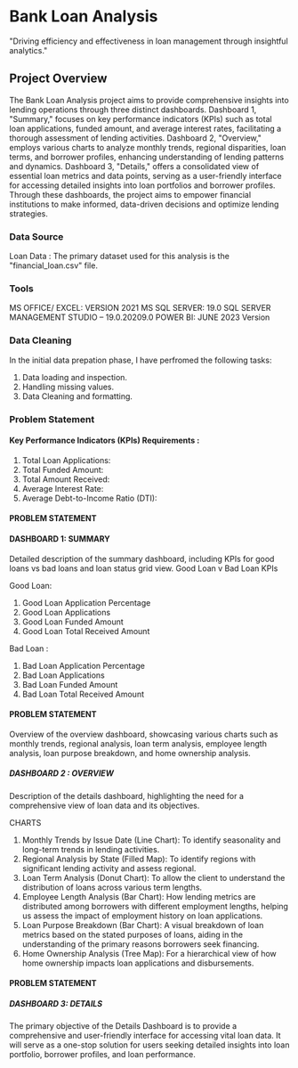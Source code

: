 # Bank Loan Analysis

"Driving efficiency and effectiveness in loan management through insightful analytics."

## Project Overview
The Bank Loan Analysis project aims to provide comprehensive insights into lending operations through three distinct dashboards. Dashboard 1, "Summary," focuses on key performance indicators (KPIs) such as total loan applications, funded amount, and average interest rates, facilitating a thorough assessment of lending activities. Dashboard 2, "Overview," employs various charts to analyze monthly trends, regional disparities, loan terms, and borrower profiles, enhancing understanding of lending patterns and dynamics. Dashboard 3, "Details," offers a consolidated view of essential loan metrics and data points, serving as a user-friendly interface for accessing detailed insights into loan portfolios and borrower profiles. Through these dashboards, the project aims to empower financial institutions to make informed, data-driven decisions and optimize lending strategies.

### Data Source

Loan Data : The primary dataset used for this analysis is the "financial_loan.csv" file.

### Tools 

MS OFFICE/ EXCEL: VERSION 2021
MS SQL SERVER: 19.0
SQL SERVER MANAGEMENT STUDIO – 19.0.20209.0
POWER BI: JUNE 2023 Version 

### Data Cleaning

 In the initial data prepation phase, I have perfromed the following tasks:
 1. Data loading and inspection.
 2. Handling missing values.
 3. Data Cleaning and formatting.

### Problem Statement 

#### Key Performance Indicators (KPIs) Requirements :

1. Total Loan Applications:
2. Total Funded Amount: 
3. Total Amount Received:
4. Average Interest Rate:
5. Average Debt-to-Income Ratio (DTI): 

#### PROBLEM STATEMENT

#### DASHBOARD 1: SUMMARY
Detailed description of the summary dashboard, including KPIs for good loans vs bad loans and loan status grid view. Good Loan v Bad Loan KPIs

Good Loan:
1. Good Loan Application Percentage
2. Good Loan Applications
3. Good Loan Funded Amount
4. Good Loan Total Received Amount

Bad Loan :
1. Bad Loan Application Percentage
2. Bad Loan Applications
3. Bad Loan Funded Amount
4. Bad Loan Total Received Amount


#### PROBLEM STATEMENT

Overview of the overview dashboard, showcasing various charts such as monthly trends, regional analysis, loan term analysis, employee length analysis, loan purpose breakdown, and home ownership analysis.

##### DASHBOARD 2 : OVERVIEW

Description of the details dashboard, highlighting the need for a comprehensive view of loan data and its objectives.
 
CHARTS

1. Monthly Trends by Issue Date (Line Chart): To identify seasonality and long-term trends in lending activities.
2. Regional Analysis by State (Filled Map): To identify regions with significant lending activity and assess regional.
3. Loan Term Analysis (Donut Chart): To allow the client to understand the distribution of loans across various term lengths.
4. Employee Length Analysis (Bar Chart): How lending metrics are distributed among borrowers with different employment lengths, helping us assess the impact of employment history on loan applications.
5. Loan Purpose Breakdown (Bar Chart): A visual breakdown of loan metrics based on the stated purposes of loans, aiding in the understanding of the primary reasons borrowers seek financing.
6. Home Ownership Analysis (Tree Map): For a hierarchical view of how home ownership impacts loan applications and disbursements.

#### PROBLEM STATEMENT

##### DASHBOARD 3: DETAILS

The primary objective of the Details Dashboard is to provide a comprehensive and user-friendly interface for accessing vital loan data. It will serve as a one-stop solution for users seeking detailed insights into loan portfolio, borrower profiles, and loan performance.
